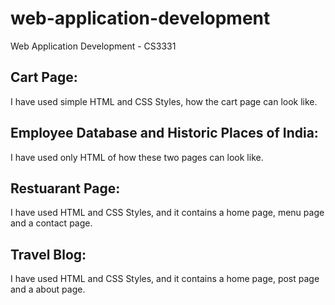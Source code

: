 # web-application-development
Web Application Development - CS3331


## Cart Page:
I have used simple HTML and CSS Styles, how the cart page can look like.

## Employee Database and Historic Places of India:
I have used only HTML of how these two pages can look like.

## Restuarant Page:
I have used HTML and CSS Styles, and it contains a home page, menu page and a contact page.

## Travel Blog:
I have used HTML and CSS Styles, and it contains a home page, post page and a about page.
